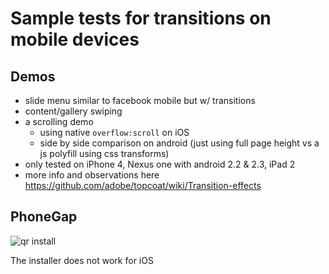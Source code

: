 # Sample tests for transitions on mobile devices

## Demos
* slide menu similar to facebook mobile but w/ transitions
* content/gallery swiping
* a scrolling demo
    * using native `overflow:scroll` on iOS
    * side by side comparison on android (just using full page height vs a js polyfill using css transforms) 
* only tested on iPhone 4, Nexus one with android 2.2 & 2.3, iPad 2
* more info and observations here https://github.com/adobe/topcoat/wiki/Transition-effects

## PhoneGap
![qr install](https://chart.googleapis.com/chart?chs=116x116&cht=qr&chl=http://build.phonegap.com/apps/277311/install/?qr_key=P7f9pfYpCEHqXsyqvRfx&chld=L|1&choe=UTF-8)

The installer does not work for iOS

